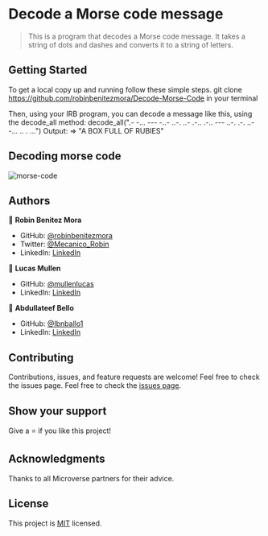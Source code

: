 # Decode a Morse code message

> This is a program that decodes a Morse code message. It takes a string of dots and dashes and converts it to a string of letters.

## Getting Started

To get a local copy up and running follow these simple steps.
git clone https://github.com/robinbenitezmora/Decode-Morse-Code in your terminal

Then, using your IRB program, you can decode a message like this, using the decode_all method:
decode_all(".-   -... --- -..-   ..-. ..- .-.. .-..   --- ..-.   .-. ..- -... .. . ...")
Output: => "A BOX FULL OF RUBIES"

## Decoding morse code

![morse-code](https://user-images.githubusercontent.com/69157785/199612566-f9dbb308-f933-4112-8106-268a546c4e9a.png)

## Authors

👤 **Robin Benitez Mora**

- GitHub: [@robinbenitezmora](https://github.com/robinbenitezmora)
- Twitter: [@Mecanico_Robin](https://twitter.com/mecanico_robin)
- LinkedIn: [LinkedIn](https://www.linkedin.com/in/robin-benitez-mora/)

👤 **Lucas Mullen**

- GitHub: [@mullenlucas](https://github.com/mullenlucas/)
- LinkedIn: [LinkedIn](https://www.linkedin.com/in/mullenlucas/)

👤 **Abdullateef Bello**

- GitHub: [@Ibnballo1](https://github.com/Ibnballo1)
- LinkedIn: [LinkedIn](https://www.linkedin.com/in/abdullateef-bello/)


## Contributing
Contributions, issues, and feature requests are welcome!
Feel free to check the issues page.
Feel free to check the [issues page](../../issues/).
​
## Show your support
Give a ⭐️ if you like this project!
## Acknowledgments 
Thanks to all Microverse partners for their advice.
## License
This project is [MIT](./MIT.md) licensed.
